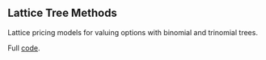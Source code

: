 ## Lattice Tree Methods
Lattice pricing models for valuing options with binomial and trinomial trees.

Full [code]('https://github.com/keziasetokusumo/lattice_trees/blob/main/Lattice%20Methods%20Black%20Scholes.ipynb').
